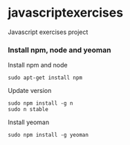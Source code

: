 # javascriptexercises
Javascript exercises project

### Install npm, node and yeoman

Install npm and node
```
sudo apt-get install npm
```
Update version
```
sudo npm install -g n
sudo n stable
```
Install yeoman
```
sudo npm install -g yeoman
```
